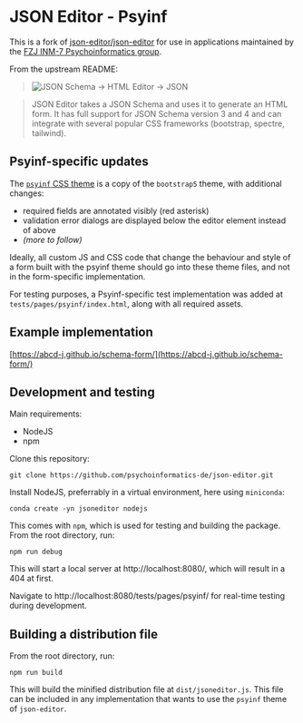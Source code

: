 # JSON Editor - Psyinf

This is a fork of [json-editor/json-editor](https://github.com/json-editor/json-editor) for use in applications maintained by the [FZJ INM-7 Psychoinformatics group](https://www.psychoinformatics.de).

From the upstream README:

> ![JSON Schema -> HTML Editor -> JSON](./docs/images/jsoneditor.png)

> JSON Editor takes a JSON Schema and uses it to generate an HTML form.
It has full support for JSON Schema version 3 and 4 and can integrate with several popular CSS frameworks (bootstrap, spectre, tailwind).

## Psyinf-specific updates

The [`psyinf` CSS theme](src/themes/psyinf.js) is a copy of the `bootstrap5` theme, with additional changes:
- required fields are annotated visibly (red asterisk)
- validation error dialogs are displayed below the editor element instead of above
- _(more to follow)_

Ideally, all custom JS and CSS code that change the behaviour and style of a form built with the psyinf theme should go into these theme files, and not in the form-specific implementation.

For testing purposes, a Psyinf-specific test implementation was added at `tests/pages/psyinf/index.html`, along with all required assets.

## Example implementation

[https://abcd-j.github.io/schema-form/](https://abcd-j.github.io/schema-form/)

## Development and testing

Main requirements:
- NodeJS
- npm

Clone this repository:

```
git clone https://github.com/psychoinformatics-de/json-editor.git
```

Install NodeJS, preferrably in a virtual environment, here using `miniconda`:

```
conda create -yn jsoneditor nodejs
```

This comes with `npm`, which is used for testing and building the package. From the root directory, run:

```
npm run debug
```

This will start a local server at http://localhost:8080/, which will result in a 404 at first.

Navigate to http://localhost:8080/tests/pages/psyinf/ for real-time testing during development.

## Building a distribution file

From the root directory, run:

```
npm run build
```

This will build the minified distribution file at `dist/jsoneditor.js`. This file can be included in any implementation that wants to use the `psyinf` theme of `json-editor`.


